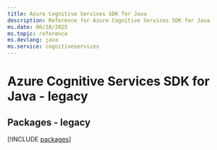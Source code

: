 ```yaml
---
title: Azure Cognitive Services SDK for Java
description: Reference for Azure Cognitive Services SDK for Java
ms.date: 06/18/2025
ms.topic: reference
ms.devlang: java
ms.service: cognitiveservices
---
```

# Azure Cognitive Services SDK for Java - legacy
## Packages - legacy
[!INCLUDE [packages](cognitive-services-index.md)]